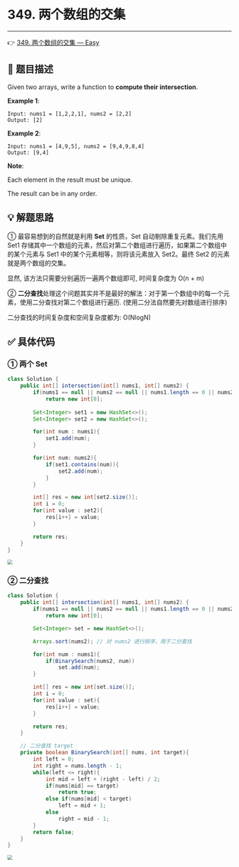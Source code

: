 # 349. 两个数组的交集

---

👉 [349. 两个数组的交集 — Easy](https://leetcode-cn.com/problems/intersection-of-two-arrays/)

## 📜 题目描述

Given two arrays, write a function to **compute their intersection**.

**Example 1**:

```
Input: nums1 = [1,2,2,1], nums2 = [2,2]
Output: [2]
```

**Example 2**:

```
Input: nums1 = [4,9,5], nums2 = [9,4,9,8,4]
Output: [9,4]
```

**Note**:

Each element in the result must be unique.

The result can be in any order.

## 💡 解题思路

① 最容易想到的自然就是利用 **Set** 的性质，Set 自动剔除重复元素。我们先用 Set1 存储其中一个数组的元素，然后对第二个数组进行遍历，如果第二个数组中的某个元素与 Set1 中的某个元素相等，则将该元素放入 Set2。最终 Set2 的元素就是两个数组的交集。

显然, 该方法只需要分别遍历一遍两个数组即可, 时间复杂度为 O(n + m)

② **二分查找**处理这个问题其实并不是最好的解法：对于第一个数组中的每一个元素，使用二分查找对第二个数组进行遍历. (使用二分法自然要先对数组进行排序)

二分查找的时间复杂度和空间复杂度都为: O(NlogN)

## ✅  具体代码

### ① 两个 Set


```java
class Solution {
    public int[] intersection(int[] nums1, int[] nums2) {
        if(nums1 == null || nums2 == null || nums1.length == 0 || nums2.length == 0)
        	return new int[0];
        
        Set<Integer> set1 = new HashSet<>(); 
        Set<Integer> set2 = new HashSet<>();

        for(int num : nums1){
            set1.add(num);
        }

        for(int num: nums2){
            if(set1.contains(num)){
                set2.add(num);
            }
        }

        int[] res = new int[set2.size()];
        int i = 0;
        for(int value : set2){
            res[i++] = value;
        }

        return res;
    }
}
```

<img src="https://cs-wiki.oss-cn-shanghai.aliyuncs.com/img/20200924120413.png" style="zoom: 67%;" />

### ② 二分查找

```java
class Solution {
    public int[] intersection(int[] nums1, int[] nums2) {
        if(nums1 == null || nums2 == null || nums1.length == 0 || nums2.length == 0)
            return new int[0];

        Set<Integer> set = new HashSet<>();

        Arrays.sort(nums2); // 对 nums2 进行排序，用于二分查找

        for(int num : nums1){
            if(BinarySearch(nums2, num))
                set.add(num);
        }

        int[] res = new int[set.size()];
        int i = 0;
        for(int value : set){
            res[i++] = value;
        }

        return res;
    }

    // 二分查找 target
    private boolean BinarySearch(int[] nums, int target){
        int left = 0;
        int right = nums.length - 1;
        while(left <= right){
            int mid = left + (right - left) / 2;
            if(nums[mid] == target)
                return true;
            else if(nums[mid] < target)
                left = mid + 1;
            else
                right = mid - 1;
        }
        return false;
    }
}
```

<img src="https://cs-wiki.oss-cn-shanghai.aliyuncs.com/img/20200924121235.png" style="zoom:67%;" />